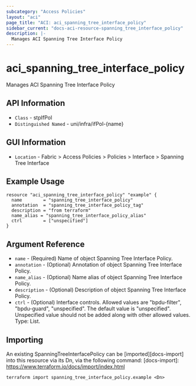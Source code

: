 ```yaml
---
subcategory: "Access Policies"
layout: "aci"
page_title: "ACI: aci_spanning_tree_interface_policy"
sidebar_current: "docs-aci-resource-spanning_tree_interface_policy"
description: |-
  Manages ACI Spanning Tree Interface Policy
---
```


# aci_spanning_tree_interface_policy

Manages ACI Spanning Tree Interface Policy

## API Information

- `Class` - stpIfPol
- `Distinguished Named` - uni/infra/ifPol-{name}

## GUI Information

- `Location` - Fabric > Access Policies > Policies > Interface > Spanning Tree Interface

## Example Usage

```hcl
resource "aci_spanning_tree_interface_policy" "example" {
  name        = "spanning_tree_interface_policy"
  annotation  = "spanning_tree_interface_policy_tag"
  description = "from terraform"
  name_alias = "spanning_tree_interface_policy_alias"
  ctrl        = ["unspecified"]
}
```

## Argument Reference

- `name` - (Required) Name of object Spanning Tree Interface Policy.
- `annotation` - (Optional) Annotation of object Spanning Tree Interface Policy.
- `name_alias` - (Optional) Name alias of object Spanning Tree Interface Policy.
- `description` - (Optional) Description of object Spanning Tree Interface Policy.
- `ctrl` - (Optional) Interface controls. Allowed values are "bpdu-filter", "bpdu-guard", "unspecified". The default value is "unspecified". Unspecified value should not be added along with other allowed values. Type: List.

## Importing

An existing SpanningTreeInterfacePolicy can be [imported][docs-import] into this resource via its Dn, via the following command:
[docs-import]: https://www.terraform.io/docs/import/index.html

```
terraform import spanning_tree_interface_policy.example <Dn>
```
